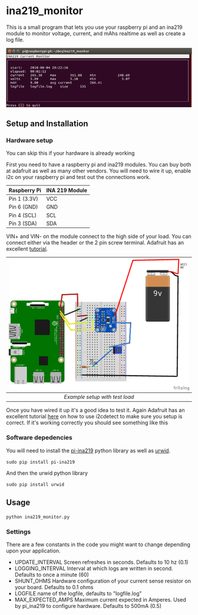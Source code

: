 # ina219_monitor
This is a small program that lets you use your raspberry pi and an ina219 module to monitor voltage, current, and mAhs realtime as well as create a log file.

![ina219_monitor](ina219_monitor.png) 



## Setup and Installation

### Hardware setup

You can skip this if your hardware is already working

First you need to have a raspberry pi and ina219 modules.  You can buy both at adafruit as well as many other vendors.  You will need to wire it up, enable i2c on your raspberry pi and test out the connections work. 

Raspberry Pi | INA 219 Module
-------------|---------------
	Pin 1 (3.3V) | VCC
	Pin 6 (GND) | GND
	Pin 4 (SCL) | SCL
	Pin 3 (SDA) | SDA
	
VIN+ and VIN- on the module connect to the high side of your load.  You can connect either via the header or the 2 pin screw terminal.  Adafruit has an excellent [tutorial](https://cdn-learn.adafruit.com/downloads/pdf/adafruit-ina219-current-sensor-breakout.pdf).

| ![Example setup with test load](ina219_bb.png) |
| :--:                                           |
| *Example setup with test load*                 |

Once you have wired it up it's a good idea to test it.  Again Adafruit has an excellent tutorial [here](https://learn.adafruit.com/adafruits-raspberry-pi-lesson-4-gpio-setup/configuring-i2c) on how to use i2cdetect to make sure you setup is correct. If it's working correctly you should see something like this


### Software depedencies 

You will need to install the [pi-ina219](https://github.com/chrisb2/pi_ina219) python library as well as [urwid](http://urwid.org/).

```
sudo pip install pi-ina219
```
And then the urwid python library 
```
sudo pip install urwid
```
## Usage

```
python ina219_monitor.py
```

### Settings

There are a few constants in the code you might want to change depending upon your application.

* UPDATE\_INTERVAL Screen refreshes in seconds.  Defaults to 10 hz (0.1) 
* LOGGING\_INTERVAL Interval at which logs are written in second.  Defaults to once a minute (60)
* SHUNT\_OHMS Hardware configuration of your current sense resistor on your board.  Defaults to 0.1 ohms
* LOGFILE name of the logfile, defaults to "logfile.log" 
* MAX\_EXPECTED\_AMPS Maximum current expected in Amperes.  Used by pi_ina219 to configure hardware.  Defaults to 500mA (0.5)



